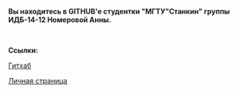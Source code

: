 <p><strong>Вы находитесь в GITHUB'е студентки <b>"МГТУ"Станкин"</b> группы ИДБ-14-12 Номеровой Анны.</strong></p>
<br>
<p><b>Cсылки:</b></p>
<p><a href="https://github.com/annie-kelyas/annie-kelyas.github.io">Гитхаб</a></p>
<p><a href="https://annie-kelyas.github.io">Личная страница</a></p>
